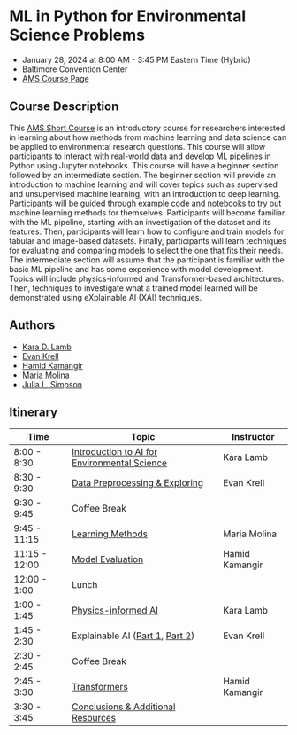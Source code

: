 # ML in Python for Environmental Science Problems

- January 28, 2024 at 8:00 AM - 3:45 PM Eastern Time (Hybrid)
- Baltimore Convention Center
- [AMS Course Page](https://www.ametsoc.org/index.cfm/ams/education-careers/careers/professional-development/short-courses/machine-learning-in-python-for-environmental-science-problems2/)

## Course Description

This [AMS Short Course](https://www.ametsoc.org/index.cfm/ams/education-careers/careers/professional-development/short-courses/) is an introductory course for researchers interested in learning about how methods from machine learning and data science can be applied to environmental research questions. This course will allow participants to interact with real-world data and develop ML pipelines in Python using Jupyter notebooks. This course will have a beginner section followed by an intermediate section. The beginner section will provide an introduction to machine learning and will cover topics such as supervised and unsupervised machine learning, with an introduction to deep learning. Participants will be guided through example code and notebooks to try out machine learning methods for themselves. Participants will become familiar with the ML pipeline, starting with an investigation of the dataset and its features. Then, participants will learn how to configure and train models for tabular and image-based datasets. Finally, participants will learn techniques for evaluating and comparing models to select the one that fits their needs. The intermediate section will assume that the participant is familiar with the basic ML pipeline and has some experience with model development. Topics will include physics-informed and Transformer-based architectures. Then, techniques to investigate what a trained model learned will be demonstrated using eXplainable AI (XAI) techniques. 

## Authors

- [Kara D. Lamb](https://datascience.columbia.edu/people/kara-lamb/)
- [Evan Krell](https://ekrell.github.io/)
- [Hamid Kamangir](https://scholar.google.com/citations?user=YLYJGQ8AAAAJ&hl=en)
- [Maria Molina](https://mariajmolina.github.io/)
- [Julia L. Simpson](https://lamont.columbia.edu/directory/julia-l-simpson)


## Itinerary

| **Time**      | **Topic**                                    | **Instructor** |
|---------------|----------------------------------------------|----------------|
| 8:00 - 8:30   | [Introduction to AI for Environmental Science](slides/Introduction.pdf) | Kara Lamb      |
| 8:30 - 9:30   | [Data Preprocessing & Exploring](modules/preprocessing_exploring.ipynb)            | Evan Krell     |
| 9:30 - 9:45   | Coffee Break                                 |                |
| 9:45 - 11:15  | [Learning Methods](modules/learningmethods.ipynb)                                  | Maria Molina   |
| 11:15 - 12:00 | [Model Evaluation](modules/model_selection_evaluation.ipynb)                       | Hamid Kamangir |
| 12:00 - 1:00  | Lunch                                        |                |
| 1:00 - 1:45   | [Physics-informed AI](modules/physicsai.ipynb)                                     | Kara Lamb      |
| 1:45 - 2:30   | Explainable AI  ([Part 1](modules/xai_tabular.ipynb),  [Part 2](modules/xai_raster.ipynb)) | Evan Krell     |
| 2:30 - 2:45   | Coffee Break                                 |                |
| 2:45 - 3:30   | [Transformers](modules/transformers.ipynb)                                         | Hamid Kamangir |
| 3:30 - 3:45   | [Conclusions & Additional Resources](slides/Conclusions.pdf)             |                |


